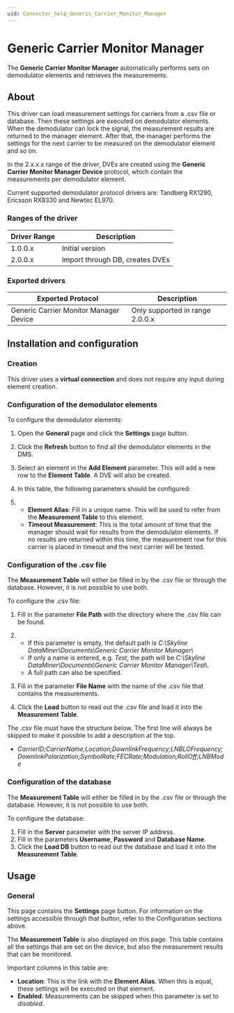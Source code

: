 ```yaml
---
uid: Connector_help_Generic_Carrier_Monitor_Manager
---
```


# Generic Carrier Monitor Manager

The **Generic Carrier Monitor Manager** automatically performs sets on demodulator elements and retrieves the measurements.

## About

This driver can load measurement settings for carriers from a .csv file or database. Then these settings are executed on demodulator elements. When the demodulator can lock the signal, the measurement results are returned to the manager element. After that, the manager performs the settings for the next carrier to be measured on the demodulator element and so on.

In the 2.x.x.x range of the driver, DVEs are created using the **Generic Carrier Monitor Manager Device** protocol, which contain the measurements per demodulator element.

Current supported demodulator protocol drivers are: Tandberg RX1290, Ericsson RX8330 and Newtec EL970.

### Ranges of the driver

| **Driver Range** | **Description**                 |
|------------------|---------------------------------|
| 1.0.0.x          | Initial version                 |
| 2.0.0.x          | Import through DB, creates DVEs |

### Exported drivers

| **Exported Protocol**                  | **Description**                 |
|----------------------------------------|---------------------------------|
| Generic Carrier Monitor Manager Device | Only supported in range 2.0.0.x |

## Installation and configuration

### Creation

This driver uses a **virtual connection** and does not require any input during element creation.

### Configuration of the demodulator elements

To configure the demodulator elements:

1.  Open the **General** page and click the **Settings** page button.

2.  Click the **Refresh** button to find all the demodulator elements in the DMS.

3.  Select an element in the **Add Element** parameter. This will add a new row to the **Element Table**. A DVE will also be created.

4.  In this table, the following parameters should be configured:

5.  - **Element Alias**: Fill in a unique name. This will be used to refer from the **Measurement Table** to this element.
    - **Timeout Measurement**: This is the total amount of time that the manager should wait for results from the demodulator elements. If no results are returned within this time, the measurement row for this carrier is placed in timeout and the next carrier will be tested.

### Configuration of the .csv file

The **Measurement Table** will either be filled in by the .csv file or through the database. However, it is not possible to use both.

To configure the .csv file:

1.  Fill in the parameter **File Path** with the directory where the .csv file can be found.

2.  - If this parameter is empty, the default path is *C:\Skyline DataMiner\Documents\Generic Carrier Monitor Manager\\*
    - If only a name is entered, e.g. *Test,* the path will be *C:\Skyline DataMiner\Documents\Generic Carrier Monitor Manager\Test\\*.
    - A full path can also be specified.

3.  Fill in the parameter **File Name** with the name of the .csv file that contains the measurements.

4.  Click the **Load** button to read out the .csv file and load it into the **Measurement Table**.

The .csv file must have the structure below. The first line will always be skipped to make it possible to add a description at the top.

- *CarrierID;CarrierName;Location;DownlinkFrequency;LNBLOFrequency;DownlinkPolarization;SymbolRate;FECRate;Modulation;RollOff;LNBMode*

### Configuration of the database

The **Measurement Table** will either be filled in by the .csv file or through the database. However, it is not possible to use both.

To configure the database:

1.  Fill in the **Server** parameter with the server IP address.
2.  Fill in the parameters **Username**, **Password** and **Database Name**.
3.  Click the **Load DB** button to read out the database and load it into the **Measurement Table**.

## Usage

### General

This page contains the **Settings** page button. For information on the settings accessible through that button, refer to the Configuration sections above.

The **Measurement Table** is also displayed on this page. This table contains all the settings that are set on the device, but also the measurement results that can be monitored.

Important columns in this table are:

- **Location**: This is the link with the **Element Alias**. When this is equal, these settings will be executed on that element.
- **Enabled**: Measurements can be skipped when this parameter is set to *disabled*.
